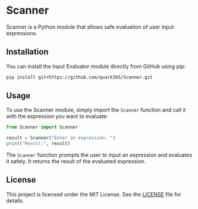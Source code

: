 # Scanner

Scanner is a Python module that allows safe evaluation of user input expressions.

## Installation

You can install the Input Evaluator module directly from GitHub using pip:

```bash
pip install git+https://github.com/quark365/Scanner.git
```

## Usage

To use the Scanner module, simply import the `Scanner` function and call it with the expression you want to evaluate:

```python
from Scanner import Scanner

result = Scanner("Enter an expression: ")
print("Result:", result)
```

The `Scanner` function prompts the user to input an expression and evaluates it safely. It returns the result of the evaluated expression.

## License

This project is licensed under the MIT License. See the [LICENSE](LICENSE) file for details.

